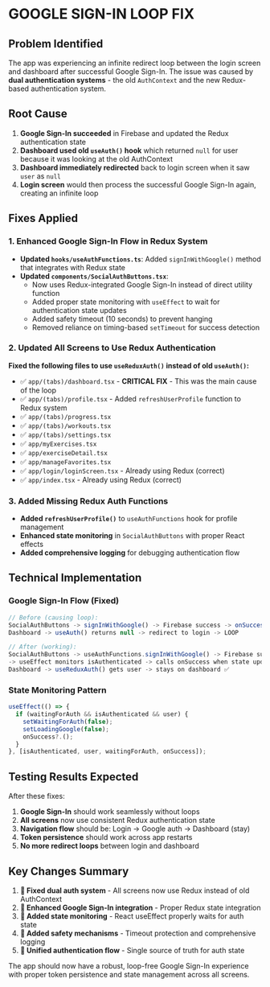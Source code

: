 # GOOGLE SIGN-IN LOOP FIX

## Problem Identified
The app was experiencing an infinite redirect loop between the login screen and dashboard after successful Google Sign-In. The issue was caused by **dual authentication systems** - the old `AuthContext` and the new Redux-based authentication system.

## Root Cause
1. **Google Sign-In succeeded** in Firebase and updated the Redux authentication state
2. **Dashboard used old `useAuth()` hook** which returned `null` for user because it was looking at the old AuthContext
3. **Dashboard immediately redirected** back to login screen when it saw `user` as `null`
4. **Login screen** would then process the successful Google Sign-In again, creating an infinite loop

## Fixes Applied

### 1. Enhanced Google Sign-In Flow in Redux System
- **Updated `hooks/useAuthFunctions.ts`**: Added `signInWithGoogle()` method that integrates with Redux state
- **Updated `components/SocialAuthButtons.tsx`**: 
  - Now uses Redux-integrated Google Sign-In instead of direct utility function
  - Added proper state monitoring with `useEffect` to wait for authentication state updates
  - Added safety timeout (10 seconds) to prevent hanging
  - Removed reliance on timing-based `setTimeout` for success detection

### 2. Updated All Screens to Use Redux Authentication
**Fixed the following files to use `useReduxAuth()` instead of old `useAuth()`:**
- ✅ `app/(tabs)/dashboard.tsx` - **CRITICAL FIX** - This was the main cause of the loop
- ✅ `app/(tabs)/profile.tsx` - Added `refreshUserProfile` function to Redux system
- ✅ `app/(tabs)/progress.tsx`
- ✅ `app/(tabs)/workouts.tsx` 
- ✅ `app/(tabs)/settings.tsx`
- ✅ `app/myExercises.tsx`
- ✅ `app/exerciseDetail.tsx`
- ✅ `app/manageFavorites.tsx`
- ✅ `app/login/loginScreen.tsx` - Already using Redux (correct)
- ✅ `app/index.tsx` - Already using Redux (correct)

### 3. Added Missing Redux Auth Functions
- **Added `refreshUserProfile()`** to `useAuthFunctions` hook for profile management
- **Enhanced state monitoring** in `SocialAuthButtons` with proper React effects
- **Added comprehensive logging** for debugging authentication flow

## Technical Implementation

### Google Sign-In Flow (Fixed)
```typescript
// Before (causing loop):
SocialAuthButtons -> signInWithGoogle() -> Firebase success -> onSuccess() called immediately
Dashboard -> useAuth() returns null -> redirect to login -> LOOP

// After (working):
SocialAuthButtons -> useAuthFunctions.signInWithGoogle() -> Firebase success + Redux update
-> useEffect monitors isAuthenticated -> calls onSuccess when state updates
Dashboard -> useReduxAuth() gets user -> stays on dashboard ✅
```

### State Monitoring Pattern
```typescript
useEffect(() => {
  if (waitingForAuth && isAuthenticated && user) {
    setWaitingForAuth(false);
    setLoadingGoogle(false);
    onSuccess?.();
  }
}, [isAuthenticated, user, waitingForAuth, onSuccess]);
```

## Testing Results Expected

After these fixes:
1. **Google Sign-In** should work seamlessly without loops
2. **All screens** now use consistent Redux authentication state
3. **Navigation flow** should be: Login → Google auth → Dashboard (stay)
4. **Token persistence** should work across app restarts
5. **No more redirect loops** between login and dashboard

## Key Changes Summary

1. **🔧 Fixed dual auth system** - All screens now use Redux instead of old AuthContext
2. **🔧 Enhanced Google Sign-In integration** - Proper Redux state integration
3. **🔧 Added state monitoring** - React useEffect properly waits for auth state
4. **🔧 Added safety mechanisms** - Timeout protection and comprehensive logging
5. **🔧 Unified authentication flow** - Single source of truth for auth state

The app should now have a robust, loop-free Google Sign-In experience with proper token persistence and state management across all screens.

